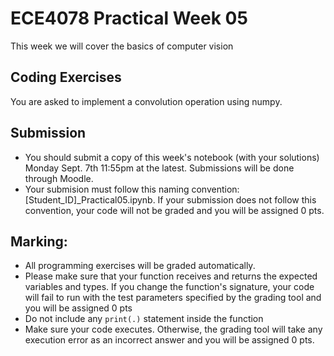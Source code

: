 # ECE4078 Practical Week 05

This week we will cover the basics of computer vision

## Coding Exercises

You are asked to implement a convolution operation using numpy.

## Submission

- You should submit a copy of this week's notebook (with your solutions) Monday Sept. 7th 11:55pm at the latest. Submissions will be done through Moodle.
- Your submision must follow this naming convention: [Student_ID]_Practical05.ipynb. If your submission does not follow this convention, your code will not be graded and you will be assigned 0 pts.


## Marking:
- All programming exercises will be graded automatically. 
- Please make sure that your function receives and returns the expected variables and types. If you change the function's signature, your code will fail to run with the test parameters specified by the grading tool and you will be assigned 0 pts
- Do not include any ``print(.)`` statement inside the function
- Make sure your code executes. Otherwise, the grading tool will take any execution error as an incorrect answer and you will be assigned 0 pts.